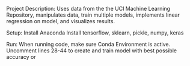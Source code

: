 Project Description: 
Uses data from the the UCI Machine Learning Repository, manipulates data, train multiple models, implements linear regression on model, and visualizes results. 
 
Setup:
Install Anaconda
Install tensorflow, sklearn, pickle, numpy, keras

Run:
When running code, make sure Conda Environment is active. 
Uncomment lines 28-44 to create and train model with best possible accuracy or 
